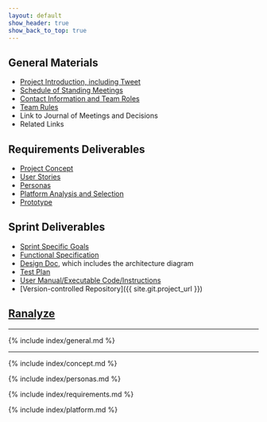 ```yaml
---
layout: default
show_header: true
show_back_to_top: true
---
```


## General Materials
 - [Project Introduction, including Tweet](#project-introduction)
 - [Schedule of Standing Meetings](#standing-meetings)
 - [Contact Information and Team Roles](#contact-information-and-team-roles)
 - [Team Rules](#team-rules)
 - Link to Journal of Meetings and Decisions
 - Related Links

## Requirements Deliverables
 - [Project Concept](#project-concept)
 - [User Stories](#user-stories)
 - [Personas](#personas)
 - [Platform Analysis and Selection](#platform-analysis-and-selection)
 - [Prototype](https://github.com/comp523/ITVS/blob/master/prototype/reddit_json.py)

## Sprint Deliverables
 - [Sprint Specific Goals](https://docs.google.com/document/d/15arvNZABIXEiAKEgw2eSmxvtJnDdouYsilIAH7qmzIA/edit?usp=sharing)
 - [Functional Specification](#use-cases)
 - [Design Doc](/ITVS/design), which includes the architecture diagram
 - [Test Plan](/ITVS/testing)
 - [User Manual/Executable Code/Instructions](/ITVS/ranalyze)
 - [Version-controlled Repository]({{ site.git.project_url }})
 
## [Ranalyze](https://ranalyze-itvs.vipapps.unc.edu)

***

{% include index/general.md %}
 
***

{% include index/concept.md %}

{% include index/personas.md %}

{% include index/requirements.md %}

{% include index/platform.md %}

